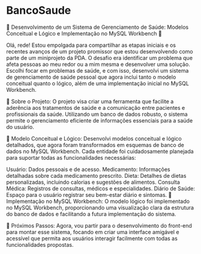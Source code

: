 # BancoSaude

🌟 Desenvolvimento de um Sistema de Gerenciamento de Saúde: Modelos Conceitual e Lógico e Implementação no MySQL Workbench 🌟

Olá, rede! Estou empolgada para compartilhar as etapas iniciais e os recentes avanços de um projeto promissor que estou desenvolvendo como parte de um miniprojeto da PDA. O desafio era identificar um problema que afeta pessoas ao meu redor ou a mim mesma e desenvolver uma solução. Escolhi focar em problemas de saúde, e com isso, desenvolvi um sistema de gerenciamento de saúde pessoal que agora inclui tanto o modelo conceitual quanto o lógico, além de uma implementação inicial no MySQL Workbench.

🔹 Sobre o Projeto:
O projeto visa criar uma ferramenta que facilite a aderência aos tratamentos de saúde e a comunicação entre pacientes e profissionais da saúde. Utilizando um banco de dados robusto, o sistema permite o gerenciamento eficiente de informações essenciais para a saúde do usuário.

🔹 Modelo Conceitual e Lógico:
Desenvolvi modelos conceitual e lógico detalhados, que agora foram transformados em esquemas de banco de dados no MySQL Workbench. Cada entidade foi cuidadosamente planejada para suportar todas as funcionalidades necessárias:

Usuário: Dados pessoais e de acesso.
Medicamento: Informações detalhadas sobre cada medicamento prescrito.
Dieta: Detalhes de dietas personalizadas, incluindo calorias e sugestões de alimentos.
Consulta Médica: Registros de consultas, médicos e especialidades.
Diário de Saúde: Espaço para o usuário registrar seu bem-estar diário e sintomas.
🔹 Implementação no MySQL Workbench:
O modelo lógico foi implementado no MySQL Workbench, proporcionando uma visualização clara da estrutura do banco de dados e facilitando a futura implementação do sistema.

🔹 Próximos Passos:
Agora, vou partir para o desenvolvimento do front-end para montar esse sistema, focando em criar uma interface amigável e acessível que permita aos usuários interagir facilmente com todas as funcionalidades propostas.
